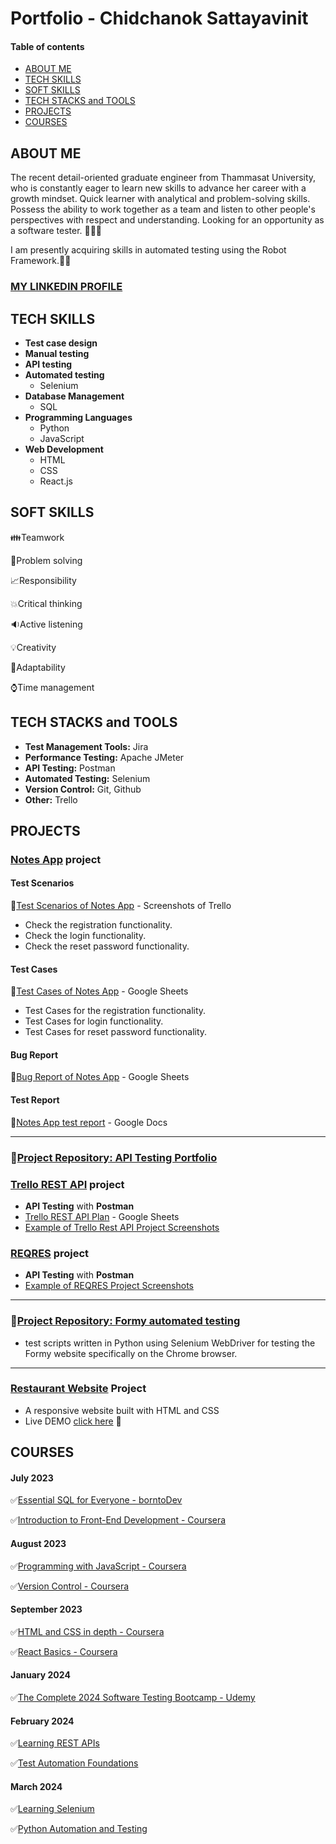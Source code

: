 # Portfolio - Chidchanok Sattayavinit
#### Table of contents
- [ABOUT ME](#about-me)
- [TECH SKILLS](#tech-skills)
- [SOFT SKILLS](#soft-skills)
- [TECH STACKS and TOOLS](#tech-stacks-and-tools)
- [PROJECTS](#projects)
- [COURSES](#courses)
  
## ABOUT ME
The recent detail-oriented graduate engineer from Thammasat University, who is
constantly eager to learn new skills to advance her career with a growth mindset. Quick
learner with analytical and problem-solving skills. Possess the ability to work together
as a team and listen to other people's perspectives with respect and understanding.
Looking for an opportunity as a software tester. 🚀💗✨

I am presently acquiring skills in automated testing using the Robot Framework.🤖🙌

### [MY LINKEDIN PROFILE](https://www.linkedin.com/in/chidchanok-sattayavinit-315063236/) 
  
## TECH SKILLS
- **Test case design**
- **Manual testing**
- **API testing**
- **Automated testing**
  - Selenium
- **Database Management**
  - SQL
- **Programming Languages**
  - Python
  - JavaScript
- **Web Development**
  - HTML
  - CSS
  - React.js


## SOFT SKILLS
👪Teamwork

🌟Problem solving

📈Responsibility

💥Critical thinking

🔉Active listening

💡Creativity

💌Adaptability

⌚Time management

## TECH STACKS and TOOLS
- **Test Management Tools:** Jira
- **Performance Testing:** Apache JMeter
- **API Testing:** Postman
- **Automated Testing:** Selenium
- **Version Control:** Git, Github
- **Other:** Trello

## PROJECTS
### [Notes App](https://practice.expandtesting.com/notes/app/) project

#### Test Scenarios
💟[Test Scenarios of Notes App](https://drive.google.com/drive/folders/1YqgC5dHO4VL45m5IXUUgVo9-NMa3ljga?usp=sharing) - Screenshots of Trello
- Check the registration functionality.
- Check the login functionality.
- Check the reset password functionality.

#### Test Cases
💟[Test Cases of Notes App](https://docs.google.com/spreadsheets/d/1aADUwuf1JAW7XBACMPbU94SPmxFUeNTxnt_JPA9VRuI/edit?usp=sharing) - Google Sheets
- Test Cases for the registration functionality.
- Test Cases for login functionality.
- Test Cases for reset password functionality.
  
#### Bug Report
💟[Bug Report of Notes App](https://docs.google.com/spreadsheets/d/1QFR5vf0YH7z0kwMkYoko0orx7p7noj8RYpyrTj5yH-I/edit?usp=sharing) - Google Sheets
#### Test Report
💟[Notes App test report](https://docs.google.com/document/d/1HTiUiiOlxz94BtNfB1diQPEBfZ8ocA94pdwIOcUnJI0/edit?usp=sharing) - Google Docs

---
### 📁[Project Repository: API Testing Portfolio](https://github.com/cheetqhh22/API-Testing-Portfolio)
### [Trello REST API](https://developer.atlassian.com/cloud/trello/rest/) project
- **API Testing** with **Postman**
- [Trello REST API Plan](https://docs.google.com/spreadsheets/d/188aKEo7--xPpP2VQ3BDV6y2ak1XwadR5QQayPZdrbRc/edit?usp=sharing) - Google Sheets
- [Example of Trello Rest API Project Screenshots](https://drive.google.com/drive/folders/1qXTmryGoXB6fXMur6nS7P4p6x8Min4R_?usp=sharing)
### [REQRES](https://reqres.in/) project
- **API Testing** with **Postman**
- [Example of REQRES Project Screenshots](https://drive.google.com/drive/folders/1ZL0MI3jvd-qAEx7DloJ78UcIk0VU_1uJ?usp=sharing)

---
### 📁[Project Repository: Formy automated testing](https://github.com/cheetqhh22/Formy-automated-testing)
- test scripts written in Python using Selenium WebDriver for testing the Formy website specifically on the Chrome browser.
---
### [Restaurant Website](https://github.com/cheetqhh22/restaurant-web) Project
- A responsive website built with HTML and CSS
- Live DEMO [click here](https://cheetqhh22.github.io/restaurant-web/) 🚀
## COURSES
#### July 2023
✅[Essential SQL for Everyone - borntoDev](https://drive.google.com/file/d/1tFleAo3Q8Lcro0SyzhJEtZV7H__FlN8b/view?usp=sharing)

✅[Introduction to Front-End Development - Coursera](https://drive.google.com/file/d/1F_MxeJVQJuDXojBvlV1Pcs3fE69fIGAd/view?usp=drive_link)
#### August 2023
✅[Programming with JavaScript - Coursera](https://drive.google.com/file/d/1qbIEKKGYYboxCmtzQ41pEyYghvt3N6VX/view?usp=drive_link)

✅[Version Control - Coursera](https://drive.google.com/file/d/1OTXx98G0CanAE-iViHJ5qgnWyWjc_dcU/view?usp=drive_link)
#### September 2023
✅[HTML and CSS in depth - Coursera](https://drive.google.com/file/d/1q3n-MsuLJS78rCKN2brpiwzerDxVJIl2/view?usp=drive_link)

✅[React Basics - Coursera](https://drive.google.com/file/d/1lAqsmEh4nzC7AR_4OJGLnqUPGT7LyDQx/view?usp=drive_link)
#### January 2024
✅[The Complete 2024 Software Testing Bootcamp - Udemy](https://drive.google.com/drive/u/3/folders/14yx1Mheqt1RHuXupwEMIyfuju6jno3AD)
#### February 2024
✅[Learning REST APIs](https://drive.google.com/drive/u/3/folders/14yx1Mheqt1RHuXupwEMIyfuju6jno3AD)

✅[Test Automation Foundations](https://drive.google.com/drive/u/3/folders/14yx1Mheqt1RHuXupwEMIyfuju6jno3AD)
#### March 2024
✅[Learning Selenium](https://drive.google.com/drive/u/3/folders/14yx1Mheqt1RHuXupwEMIyfuju6jno3AD)

✅[Python Automation and Testing](https://drive.google.com/drive/u/3/folders/14yx1Mheqt1RHuXupwEMIyfuju6jno3AD)

